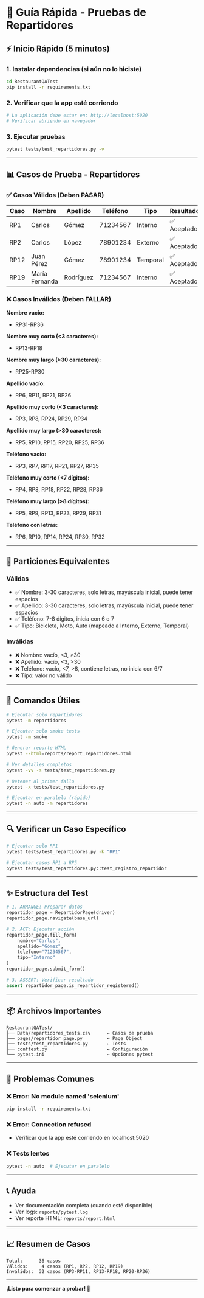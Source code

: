 # 🚀 Guía Rápida - Pruebas de Repartidores

## ⚡ Inicio Rápido (5 minutos)

### 1. Instalar dependencias (si aún no lo hiciste)
```bash
cd RestaurantQATest
pip install -r requirements.txt
```

### 2. Verificar que la app esté corriendo
```bash
# La aplicación debe estar en: http://localhost:5020
# Verificar abriendo en navegador
```

### 3. Ejecutar pruebas
```bash
pytest tests/test_repartidores.py -v
```

---

## 📊 Casos de Prueba - Repartidores

### ✅ Casos Válidos (Deben PASAR)

| Caso | Nombre | Apellido | Teléfono | Tipo | Resultado |
|------|--------|----------|----------|------|-----------|
| RP1 | Carlos | Gómez | 71234567 | Interno | ✅ Aceptado |
| RP2 | Carlos | López | 78901234 | Externo | ✅ Aceptado |
| RP12 | Juan Pérez | Gómez | 78901234 | Temporal | ✅ Aceptado |
| RP19 | María Fernanda | Rodríguez | 71234567 | Interno | ✅ Aceptado |

### ❌ Casos Inválidos (Deben FALLAR)

**Nombre vacío:**
- RP31-RP36

**Nombre muy corto (<3 caracteres):**
- RP13-RP18

**Nombre muy largo (>30 caracteres):**
- RP25-RP30

**Apellido vacío:**
- RP6, RP11, RP21, RP26

**Apellido muy corto (<3 caracteres):**
- RP3, RP8, RP24, RP29, RP34

**Apellido muy largo (>30 caracteres):**
- RP5, RP10, RP15, RP20, RP25, RP36

**Teléfono vacío:**
- RP3, RP7, RP17, RP21, RP27, RP35

**Teléfono muy corto (<7 dígitos):**
- RP4, RP8, RP18, RP22, RP28, RP36

**Teléfono muy largo (>8 dígitos):**
- RP5, RP9, RP13, RP23, RP29, RP31

**Teléfono con letras:**
- RP6, RP10, RP14, RP24, RP30, RP32

---

## 🎯 Particiones Equivalentes

### Válidas
- ✅ Nombre: 3-30 caracteres, solo letras, mayúscula inicial, puede tener espacios
- ✅ Apellido: 3-30 caracteres, solo letras, mayúscula inicial, puede tener espacios
- ✅ Teléfono: 7-8 dígitos, inicia con 6 o 7
- ✅ Tipo: Bicicleta, Moto, Auto (mapeado a Interno, Externo, Temporal)

### Inválidas
- ❌ Nombre: vacío, <3, >30
- ❌ Apellido: vacío, <3, >30
- ❌ Teléfono: vacío, <7, >8, contiene letras, no inicia con 6/7
- ❌ Tipo: valor no válido

---

## 📝 Comandos Útiles

```bash
# Ejecutar solo repartidores
pytest -m repartidores

# Ejecutar solo smoke tests
pytest -m smoke

# Generar reporte HTML
pytest --html=reports/report_repartidores.html

# Ver detalles completos
pytest -vv -s tests/test_repartidores.py

# Detener al primer fallo
pytest -x tests/test_repartidores.py

# Ejecutar en paralelo (rápido)
pytest -n auto -m repartidores
```

---

## 🔍 Verificar un Caso Específico

```bash
# Ejecutar solo RP1
pytest tests/test_repartidores.py -k "RP1"

# Ejecutar casos RP1 a RP5
pytest tests/test_repartidores.py::test_registro_repartidor
```

---

## ✨ Estructura del Test

```python
# 1. ARRANGE: Preparar datos
repartidor_page = RepartidorPage(driver)
repartidor_page.navigate(base_url)

# 2. ACT: Ejecutar acción
repartidor_page.fill_form(
    nombre="Carlos", 
    apellido="Gómez",
    telefono="71234567",
    tipo="Interno"
)
repartidor_page.submit_form()

# 3. ASSERT: Verificar resultado
assert repartidor_page.is_repartidor_registered()
```

---

## 📦 Archivos Importantes

```
RestaurantQATest/
├── Data/repartidores_tests.csv      ← Casos de prueba
├── pages/repartidor_page.py         ← Page Object
├── tests/test_repartidores.py       ← Tests
├── conftest.py                      ← Configuración
└── pytest.ini                       ← Opciones pytest
```

---

## 🐛 Problemas Comunes

### ❌ Error: No module named 'selenium'
```bash
pip install -r requirements.txt
```

### ❌ Error: Connection refused
- Verificar que la app esté corriendo en localhost:5020

### ❌ Tests lentos
```bash
pytest -n auto  # Ejecutar en paralelo
```

---

## 📞 Ayuda

- Ver documentación completa (cuando esté disponible)
- Ver logs: `reports/pytest.log`
- Ver reporte HTML: `reports/report.html`

---

## 📈 Resumen de Casos

```
Total:      36 casos
Válidos:     4 casos (RP1, RP2, RP12, RP19)
Inválidos:  32 casos (RP3-RP11, RP13-RP18, RP20-RP36)
```

---

**¡Listo para comenzar a probar! 🚀**
